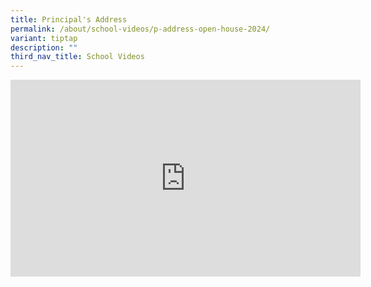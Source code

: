 ```yaml
---
title: Principal's Address
permalink: /about/school-videos/p-address-open-house-2024/
variant: tiptap
description: ""
third_nav_title: School Videos
---
```

<div class="iframe-wrapper">
<iframe height="315" width="560" allowfullscreen="true" frameborder="0" src="https://www.youtube.com/embed/XJXJTnwbqPE?si=a77KNLPYxl2KR_Qh"></iframe>
</div>
<p></p>